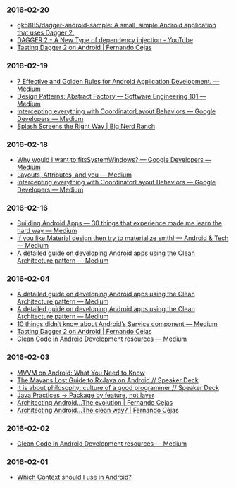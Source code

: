 ### 2016-02-20<br>
+ [gk5885/dagger-android-sample: A small, simple Android application that uses Dagger 2.](https://github.com/gk5885/dagger-android-sample)<br>
+ [DAGGER 2 - A New Type of dependency injection - YouTube](https://www.youtube.com/watch?v=oK_XtfXPkqw)<br>
+ [Tasting Dagger 2 on Android | Fernando Cejas](http://fernandocejas.com/2015/04/11/tasting-dagger-2-on-android/)<br>

### 2016-02-19<br>
+ [7 Effective and Golden Rules for Android Application Development. — Medium](https://medium.com/@twistfuture/7-effective-and-golden-rules-for-android-application-development-2312c0bbf63f#.f3tf80ikx)<br>
+ [Design Patterns: Abstract Factory — Software Engineering 101 — Medium](https://medium.com/software-engineering-101/design-patterns-abstract-factory-39a22985bdbf#.ekf9kk198)<br>
+ [Intercepting everything with CoordinatorLayout Behaviors — Google Developers — Medium](https://medium.com/google-developers/intercepting-everything-with-coordinatorlayout-behaviors-8c6adc140c26#.zowaqbjbv)<br>
+ [Splash Screens the Right Way | Big Nerd Ranch](https://www.bignerdranch.com/blog/splash-screens-the-right-way/)<br>

### 2016-02-18<br>
+ [Why would I want to fitsSystemWindows? — Google Developers — Medium](https://medium.com/google-developers/why-would-i-want-to-fitssystemwindows-4e26d9ce1eec#.7h5i86y2f)<br>
+ [Layouts, Attributes, and you — Medium](https://medium.com/@ianhlake/layouts-attributes-and-you-9e5a4b4fe32c#.ezx3pehzy)<br>
+ [Intercepting everything with CoordinatorLayout Behaviors — Google Developers — Medium](https://medium.com/google-developers/intercepting-everything-with-coordinatorlayout-behaviors-8c6adc140c26#.zowaqbjbv)<br>

### 2016-02-16<br>
+ [Building Android Apps — 30 things that experience made me learn the hard way — Medium](https://medium.com/@cesarmcferreira/building-android-apps-30-things-that-experience-made-me-learn-the-hard-way-313680430bf9#.ap507vht9)<br>
+ [If you like Material design then try to materialize smth! — Android & Tech — Medium](https://medium.com/android-news/if-you-like-material-design-then-try-to-materialize-smth-13ddea87a775#.ymfke4s22)<br>
+ [A detailed guide on developing Android apps using the Clean Architecture pattern — Medium](https://medium.com/@dmilicic/a-detailed-guide-on-developing-android-apps-using-the-clean-architecture-pattern-d38d71e94029#.e1qja6tn3)<br>

### 2016-02-04<br>
+ [A detailed guide on developing Android apps using the Clean Architecture pattern — Medium](https://medium.com/@dmilicic/a-detailed-guide-on-developing-android-apps-using-the-clean-architecture-pattern-d38d71e94029#.w77g1348s)<br>
+ [A detailed guide on developing Android apps using the Clean Architecture pattern — Medium](https://medium.com/@dmilicic/a-detailed-guide-on-developing-android-apps-using-the-clean-architecture-pattern-d38d71e94029#.w77g1348s)<br>
+ [10 things didn’t know about Android’s Service component — Medium](https://medium.com/@workingkills/10-things-didn-t-know-about-android-s-service-component-a2880b74b2b3#.dq8vu85h7)<br>
+ [Tasting Dagger 2 on Android | Fernando Cejas](http://fernandocejas.com/2015/04/11/tasting-dagger-2-on-android/)<br>
+ [Clean Code in Android Development resources — Medium](https://medium.com/@nicolausyes/clean-code-in-android-development-resources-20de95ec74f8#.aylv69ies)<br>

### 2016-02-03<br>
+ [MVVM on Android: What You Need to Know](http://willowtreeapps.com/blog/mvvm-on-android-what-you-need-to-know/)<br>
+ [The Mayans Lost Guide to RxJava on Android // Speaker Deck](https://speakerdeck.com/android10/the-mayans-lost-guide-to-rxjava-on-android)<br>
+ [It is about philosophy: culture of a good programmer // Speaker Deck](https://speakerdeck.com/android10/it-is-about-philosophy-culture-of-a-good-programmer)<br>
+ [Java Practices -> Package by feature, not layer](http://www.javapractices.com/topic/TopicAction.do?Id=205)<br>
+ [Architecting Android…The evolution | Fernando Cejas](http://fernandocejas.com/2015/07/18/architecting-android-the-evolution/)<br>
+ [Architecting Android…The clean way? | Fernando Cejas](http://fernandocejas.com/2014/09/03/architecting-android-the-clean-way/)<br>

### 2016-02-02<br>
+ [Clean Code in Android Development resources — Medium](https://medium.com/@nicolausyes/clean-code-in-android-development-resources-20de95ec74f8#.ese1irszw)<br>

### 2016-02-01<br>
+ [Which Context should I use in Android?](https://medium.com/@ali.muzaffar/which-context-should-i-use-in-android-e3133d00772c#.n5t9xra7u)

